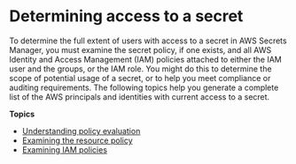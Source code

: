 # Determining access to a secret<a name="auth-and-access_determining-access"></a>

To determine the full extent of users with access to a secret in AWS Secrets Manager, you must examine the secret policy, if one exists, and all AWS Identity and Access Management \(IAM\) policies attached to either the IAM user and the groups, or the IAM role\. You might do this to determine the scope of potential usage of a secret, or to help you meet compliance or auditing requirements\. The following topics help you generate a complete list of the AWS principals and identities with current access to a secret\.

**Topics**
+ [Understanding policy evaluation](determine-acccess_understanding-policy-evaluation.md)
+ [Examining the resource policy](determine-acccess_examine-resource-policy.md)
+ [Examining IAM policies](determine-acccess_examine-iam-policies.md)